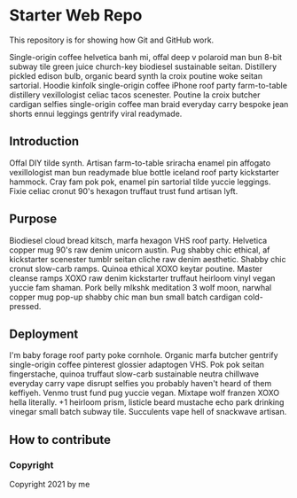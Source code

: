 # Starter Web Repo
This repository is for showing how Git and GitHub work.

Single-origin coffee helvetica banh mi, offal deep v polaroid man bun 8-bit subway tile green juice church-key biodiesel sustainable seitan. Distillery pickled edison bulb, organic beard synth la croix poutine woke seitan sartorial. Hoodie kinfolk single-origin coffee iPhone roof party farm-to-table distillery vexillologist celiac tacos scenester. Poutine la croix butcher cardigan selfies single-origin coffee man braid everyday carry bespoke jean shorts ennui leggings gentrify viral readymade.

## Introduction
Offal DIY tilde synth. Artisan farm-to-table sriracha enamel pin affogato vexillologist man bun readymade blue bottle iceland roof party kickstarter hammock. Cray fam pok pok, enamel pin sartorial tilde yuccie leggings. Fixie celiac cronut 90's hexagon truffaut trust fund artisan lyft.

## Purpose
Biodiesel cloud bread kitsch, marfa hexagon VHS roof party. Helvetica copper mug 90's raw denim unicorn austin. Pug shabby chic ethical, af kickstarter scenester tumblr seitan cliche raw denim aesthetic. Shabby chic cronut slow-carb ramps. Quinoa ethical XOXO keytar poutine. Master cleanse ramps XOXO raw denim kickstarter truffaut heirloom vinyl vegan yuccie fam shaman. Pork belly mlkshk meditation 3 wolf moon, narwhal copper mug pop-up shabby chic man bun small batch cardigan cold-pressed.

## Deployment
I'm baby forage roof party poke cornhole. Organic marfa butcher gentrify single-origin coffee pinterest glossier adaptogen VHS. Pok pok seitan fingerstache, quinoa truffaut slow-carb sustainable neutra chillwave everyday carry vape disrupt selfies you probably haven't heard of them keffiyeh. Venmo trust fund pug yuccie vegan. Mixtape wolf franzen XOXO hella literally. +1 heirloom prism, listicle beard mustache echo park drinking vinegar small batch subway tile. Succulents vape hell of snackwave artisan.

## How to contribute

### Copyright
Copyright 2021 by me